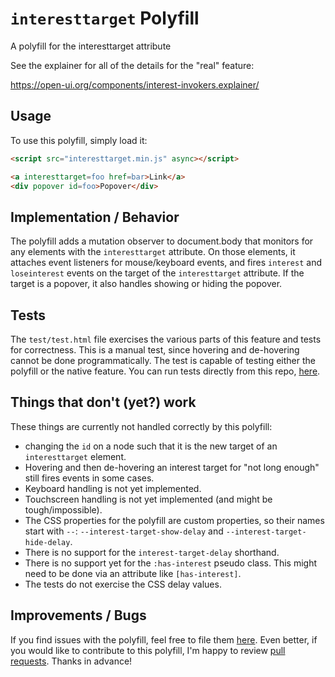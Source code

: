# `interesttarget` Polyfill

A polyfill for the interesttarget attribute

See the explainer for all of the details for the "real" feature:

  https://open-ui.org/components/interest-invokers.explainer/

## Usage
To use this polyfill, simply load it:

```html
<script src="interesttarget.min.js" async></script>

<a interesttarget=foo href=bar>Link</a>
<div popover id=foo>Popover</div>
```

## Implementation / Behavior
The polyfill adds a mutation observer to document.body that monitors for any
elements with the `interesttarget` attribute. On those elements, it attaches
event listeners for mouse/keyboard events, and fires `interest` and
`loseinterest` events on the target of the `interesttarget` attribute. If the
target is a popover, it also handles showing or hiding the popover.

## Tests

The `test/test.html` file exercises the various parts of this feature and tests
for correctness. This is a manual test, since hovering and de-hovering cannot
be done programmatically. The test is capable of testing either the polyfill or
the native feature. You can run tests directly from this repo, [here](https://mfreed7.github.io/interesttarget/test/test.html).

## Things that don't (yet?) work

These things are currently not handled correctly by this polyfill:

- changing the `id` on a node such that it is the new target of an `interesttarget` element.
- Hovering and then de-hovering an interest target for "not long enough" still fires events in some cases.
- Keyboard handling is not yet implemented.
- Touchscreen handling is not yet implemented (and might be tough/impossible).
- The CSS properties for the polyfill are custom properties, so their names start with `--`: `--interest-target-show-delay` and `--interest-target-hide-delay`.
- There is no support for the `interest-target-delay` shorthand.
- There is no support yet for the `:has-interest` pseudo class. This might need to be done via an attribute like `[has-interest]`.
- The tests do not exercise the CSS delay values.

## Improvements / Bugs

If you find issues with the polyfill, feel free to file them [here](https://github.com/mfreed7/interesttarget/issues).
Even better, if you would like to contribute to this polyfill, I'm happy to review [pull requests](https://github.com/mfreed7/interesttarget/pulls).
Thanks in advance!
